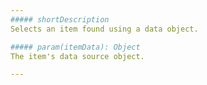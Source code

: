 ```yaml
---
##### shortDescription
Selects an item found using a data object.

##### param(itemData): Object
The item's data source object.

---
```

